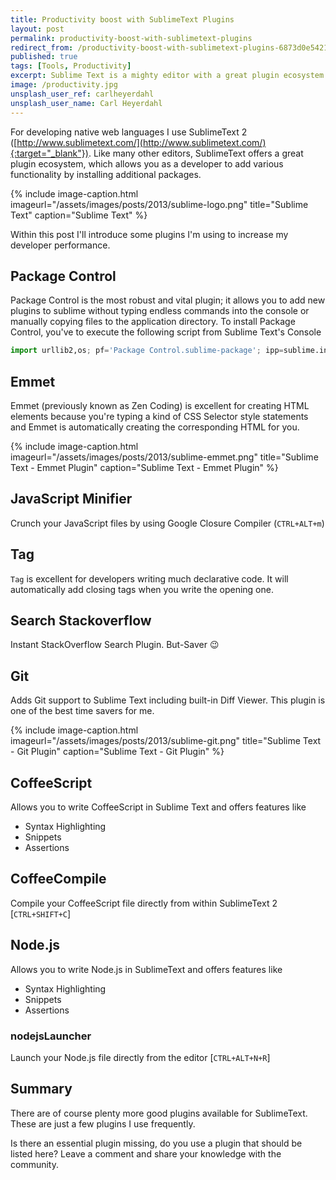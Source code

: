 ```yaml
---
title: Productivity boost with SublimeText Plugins
layout: post
permalink: productivity-boost-with-sublimetext-plugins
redirect_from: /productivity-boost-with-sublimetext-plugins-6873d0e54219
published: true
tags: [Tools, Productivity]
excerpt: Sublime Text is a mighty editor with a great plugin ecosystem. In this article, I'll share my minimal, fast and yet powerful Sublime text plugin combination.
image: /productivity.jpg
unsplash_user_ref: carlheyerdahl
unsplash_user_name: Carl Heyerdahl
---
```


For developing native web languages I use SublimeText 2 ([http://www.sublimetext.com/](http://www.sublimetext.com/){:target="_blank"}). Like many other editors, SublimeText offers a great plugin ecosystem, which allows you as a developer to add various functionality by installing additional packages.

{% include image-caption.html imageurl="/assets/images/posts/2013/sublime-logo.png"
title="Sublime Text" caption="Sublime Text" %}

Within this post I'll introduce some plugins I'm using to increase my developer performance.

## Package Control

Package Control is the most robust and vital plugin; it allows you to add new plugins to sublime without typing endless commands into the console or manually copying files to the application directory. To install Package Control, you've to execute the following script from Sublime Text's Console

```python
import urllib2,os; pf='Package Control.sublime-package'; ipp=sublime.installed_packages_path(); os.makedirs(ipp) if not os.path.exists(ipp) else None; urllib2.install_opener(urllib2.build_opener(urllib2.ProxyHandler())); open(os.path.join(ipp,pf),'wb').write(urllib2.urlopen( 'http://sublime.wbond.net/'+pf.replace(' ','%20')).read()); print 'Please restart Sublime Text to finish installation'

```

## Emmet

Emmet (previously known as Zen Coding) is excellent for creating HTML elements because you're typing a kind of CSS Selector style statements and Emmet is automatically creating the corresponding HTML for you.

{% include image-caption.html imageurl="/assets/images/posts/2013/sublime-emmet.png"
title="Sublime Text - Emmet Plugin" caption="Sublime Text - Emmet Plugin" %}

## JavaScript Minifier

Crunch your JavaScript files by using Google Closure Compiler (`CTRL+ALT+m`)

## Tag

`Tag` is excellent for developers writing much declarative code. It will automatically add closing tags when you write the opening one.

## Search Stackoverflow

Instant StackOverflow Search Plugin. But-Saver 😉

## Git

Adds Git support to Sublime Text including built-in Diff Viewer. This plugin is one of the best time savers for me.

{% include image-caption.html imageurl="/assets/images/posts/2013/sublime-git.png"
title="Sublime Text - Git Plugin" caption="Sublime Text - Git Plugin" %}

## CoffeeScript

Allows you to write CoffeeScript in Sublime Text and offers features like

- Syntax Highlighting
- Snippets
- Assertions

## CoffeeCompile

Compile your CoffeeScript file directly from within SublimeText 2 [`CTRL+SHIFT+C`]

## Node.js

Allows you to write Node.js in SublimeText and offers features like

- Syntax Highlighting
- Snippets
- Assertions

### nodejsLauncher

Launch your Node.js file directly from the editor [`CTRL+ALT+N+R`]

## Summary

There are of course plenty more good plugins available for SublimeText. These are just a few plugins I use frequently.

Is there an essential plugin missing, do you use a plugin that should be listed here? Leave a comment and share your knowledge with the community.


